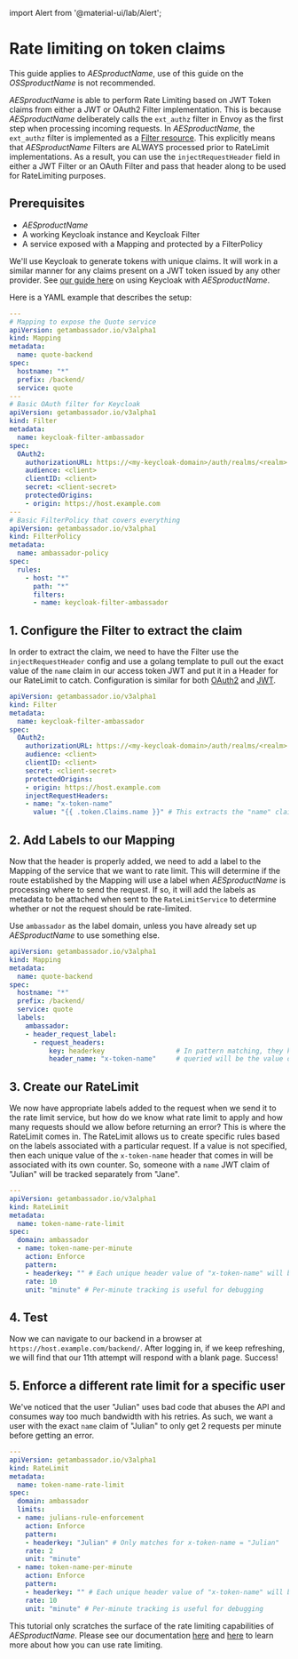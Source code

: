 import Alert from '@material-ui/lab/Alert';

# Rate limiting on token claims

<Alert severity="info">This guide applies to $AESproductName$, use of this guide on the $OSSproductName$ is not recommended.</Alert>

$AESproductName$ is able to perform Rate Limiting based on JWT Token claims from either a JWT or OAuth2 Filter implementation.  This is because $AESproductName$ deliberately calls the `ext_authz` filter in Envoy as the first step when processing incoming requests.  In $AESproductName$, the `ext_authz` filter is implemented as a [Filter resource](../../topics/using/filters/).  This explicitly means that $AESproductName$ Filters are ALWAYS processed prior to RateLimit implementations.  As a result, you can use the `injectRequestHeader` field in either a JWT Filter or an OAuth Filter and pass that header along to be used for RateLimiting purposes.

## Prerequisites

- $AESproductName$
- A working Keycloak instance and Keycloak Filter
- A service exposed with a Mapping and protected by a FilterPolicy

<Alert severity="info">We'll use Keycloak to generate tokens with unique claims.  It will work in a similar manner for any claims present on a JWT token issued by any other provider.  See <a href="../sso/keycloak/">our guide here</a> on using Keycloak with $AESproductName$.</Alert>

Here is a YAML example that describes the setup:

```yaml
---
# Mapping to expose the Quote service
apiVersion: getambassador.io/v3alpha1
kind: Mapping
metadata:
  name: quote-backend
spec:
  hostname: "*"
  prefix: /backend/
  service: quote
---
# Basic OAuth filter for Keycloak
apiVersion: getambassador.io/v3alpha1
kind: Filter
metadata:
  name: keycloak-filter-ambassador
spec:
  OAuth2:
    authorizationURL: https://<my-keycloak-domain>/auth/realms/<realm>
    audience: <client>
    clientID: <client>
    secret: <client-secret>
    protectedOrigins:
    - origin: https://host.example.com
---
# Basic FilterPolicy that covers everything
apiVersion: getambassador.io/v3alpha1
kind: FilterPolicy
metadata:
  name: ambassador-policy
spec:
  rules:
    - host: "*"
      path: "*"
      filters:
      - name: keycloak-filter-ambassador
```

## 1. Configure the Filter to extract the claim

In order to extract the claim, we need to have the Filter use the `injectRequestHeader` config and use a golang template to pull out the exact value of the `name` claim in our access token JWT and put it in a Header for our RateLimit to catch.  Configuration is similar for both [OAuth2](../../topics/using/filters/oauth2/) and [JWT](../../topics/using/filters/jwt/).

```yaml
apiVersion: getambassador.io/v3alpha1
kind: Filter
metadata:
  name: keycloak-filter-ambassador
spec:
  OAuth2:
    authorizationURL: https://<my-keycloak-domain>/auth/realms/<realm>
    audience: <client>
    clientID: <client>
    secret: <client-secret>
    protectedOrigins:
    - origin: https://host.example.com
    injectRequestHeaders:
    - name: "x-token-name"
      value: "{{ .token.Claims.name }}" # This extracts the "name" claim and puts it in the "x-token-name" header.
```

## 2. Add Labels to our Mapping

Now that the header is properly added, we need to add a label to the Mapping of the service that we want to rate limit.  This will determine if the route established by the Mapping will use a label when $AESproductName$ is processing where to send the request.  If so, it will add the labels as metadata to be attached when sent to the `RateLimitService` to determine whether or not the request should be rate-limited.

<Alert severity="info">Use `ambassador` as the label domain, unless you have already set up $AESproductName$ to use something else.</Alert>

```yaml
apiVersion: getambassador.io/v3alpha1
kind: Mapping
metadata:
  name: quote-backend
spec:
  hostname: "*"
  prefix: /backend/
  service: quote
  labels:
    ambassador:
    - header_request_label:
      - request_headers:
          key: headerkey                  # In pattern matching, they key queried will be "headerkey" and the value
          header_name: "x-token-name"     # queried will be the value of "x-token-name" header
```

## 3. Create our RateLimit

We now have appropriate labels added to the request when we send it to the rate limit service, but how do we know what rate limit to apply and how many requests should we allow before returning an error?  This is where the RateLimit comes in.  The RateLimit allows us to create specific rules based on the labels associated with a particular request.  If a value is not specified, then each unique value of the `x-token-name` header that comes in will be associated with its own counter.  So, someone with a `name` JWT claim of "Julian" will be tracked separately from "Jane".

```yaml
---
apiVersion: getambassador.io/v3alpha1
kind: RateLimit
metadata:
  name: token-name-rate-limit
spec:
  domain: ambassador
  - name: token-name-per-minute
    action: Enforce
    pattern:
    - headerkey: "" # Each unique header value of "x-token-name" will be tracked individually
    rate: 10
    unit: "minute" # Per-minute tracking is useful for debugging
```

## 4. Test

Now we can navigate to our backend in a browser at `https://host.example.com/backend/`.  After logging in, if we keep refreshing, we will find that our 11th attempt will respond with a blank page.  Success!

## 5. Enforce a different rate limit for a specific user

We've noticed that the user "Julian" uses bad code that abuses the API and consumes way too much bandwidth with his retries.  As such, we want a user with the exact `name` claim of "Julian" to only get 2 requests per minute before getting an error.

```yaml
---
apiVersion: getambassador.io/v3alpha1
kind: RateLimit
metadata:
  name: token-name-rate-limit
spec:
  domain: ambassador
  limits:
  - name: julians-rule-enforcement
    action: Enforce
    pattern:
    - headerkey: "Julian" # Only matches for x-token-name = "Julian"
    rate: 2
    unit: "minute"
  - name: token-name-per-minute
    action: Enforce
    pattern:
    - headerkey: "" # Each unique header value of "x-token-name" will be tracked individually
    rate: 10
    unit: "minute" # Per-minute tracking is useful for debugging
```

This tutorial only scratches the surface of the rate limiting capabilities of $AESproductName$.  Please see our documentation [here](../../topics/using/rate-limits/) and [here](../../topics/using/rate-limits/rate-limits/) to learn more about how you can use rate limiting.
